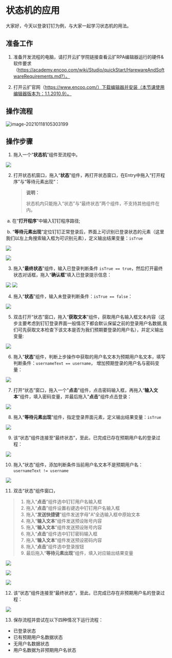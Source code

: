 # 状态机的应用 

大家好，今天以登录钉钉为例，与大家一起学习状态机的用法。

## **准备工作**

1. 准备开发流程的电脑，请打开云扩学院链接查看云扩RPA编辑器运行的硬件&软件要求（https://academy.encoo.com/wiki/Studio/quickStart/HarewareAndSoftwareRequirements.md?）。

2. 打开云扩官网（https://www.encoo.com/）下载编辑器并安装（本节课使用编辑器版本为：1.1.2010.9）。

## **操作流程**

![image-20210118105303199](https://docimages.blob.core.chinacloudapi.cn/images/EncooLearn/StateMachine/image-20210118105303199.png)

## 操作步骤

1. 拖入一个“**状态机**”组件至流程中。

![](https://docimages.blob.core.chinacloudapi.cn/images/EncooLearn/StateMachine/20210128状态机1.png)

2. 打开状态机窗口，拖入“**状态**”组件，再打开状态窗口，在Entry中拖入“打开程序”与“等待元素出现“：

   > **说明：**
   >
   > 状态机内只能拖入“状态”与“最终状态”两个组件，不支持其他组件在内。

​      a. 在“**打开程序**”中输入钉钉程序路径;

​      b. “**等待元素出现**”定位钉钉正常登录后，界面上可识别已登录状态的元素（这里我们以左上角搜索输入框为可识别元素），定义输出结果变量：`isTrue`

![](https://docimages.blob.core.chinacloudapi.cn/images/EncooLearn/StateMachine/20210128状态机2.png)

![](https://docimages.blob.core.chinacloudapi.cn/images/EncooLearn/StateMachine/20210128状态机3.png)

3. 拖入“**最终状态**”组件，输入已登录判断条件 `isTrue == true`，然后打开最终状态对话框，拖入“**确认框**”填入已登录提示信息：

![](https://docimages.blob.core.chinacloudapi.cn/images/EncooLearn/StateMachine/20210128状态机4.png)
![](https://docimages.blob.core.chinacloudapi.cn/images/EncooLearn/StateMachine/20210128状态机5.png)

4. 拖入“**状态**”组件，输入未登录判断条件：`isTrue == false`：

![](https://docimages.blob.core.chinacloudapi.cn/images/EncooLearn/StateMachine/20210128状态机6.png)


5. 双击打开“状态”窗口，拖入“**获取文本**”组件，获取用户名输入框文本内容（这步主要考虑到钉钉登录界面一般情况下都会默认保留之前的登录用户名数据,我们可先获取文本检查下该文本是否为我们预期要登录的用户名），并定义输出变量:

![](https://docimages.blob.core.chinacloudapi.cn/images/EncooLearn/StateMachine/20210128状态机7.png)

6. 拖入“**状态**”组件，判断上步操作中获取的用户名文本为预期用户名文本，填写判断条件：`usernameText == username`， 增加预期登录的用户名与密码变量：

![](https://docimages.blob.core.chinacloudapi.cn/images/EncooLearn/StateMachine/20210128状态机8.png)

7. 打开“状态”窗口，拖入一个"**点击**"组件，点击密码输入框，再拖入“**输入文本**”组件，填入密码变量，并最后拖入"**点击**"组件点击登录：

![](https://docimages.blob.core.chinacloudapi.cn/images/EncooLearn/StateMachine/20210128状态机9.png)

8. 拖入“**等待元素出现**”组件，指定登录界面元素，定义输出结果变量：`isTrue`

![](https://docimages.blob.core.chinacloudapi.cn/images/EncooLearn/StateMachine/20210128状态机10.png)

9.  该“状态”组件连接至“最终状态”，至此，已完成已存在预期用户名的登录过程：

![](https://docimages.blob.core.chinacloudapi.cn/images/EncooLearn/StateMachine/20210128状态机11.png)

10. 拖入“状态”组件，添加判断条件当前用户名文本不是预期用户名：`usernameText != username`

![](https://docimages.blob.core.chinacloudapi.cn/images/EncooLearn/StateMachine/20210128状态机12.png)

11. 双击“状态”组件窗口，
   > 1. 拖入“**点击**”组件选中钉钉用户名输入框
   > 2. 拖入“**点击**”组件设置右键选中钉钉用户名输入框
   > 3. 拖入“**发送快捷键**”组件发送字母"A"全选输入框中原始文本
   > 4. 拖入“**输入文本**”组件发送预设账号内容
   > 5. 拖入“**输入文本**”组件发送预设账号内容
   > 6. 拖入“**点击**”组件选中钉钉密码输入框
   > 7. 拖入“**输入文本**”组件发送预设密码内容
   > 8. 拖入“**点击**”组件选中登录按钮
   > 9. 最后拖入“**等待元素出现**”组件，填入对应输出结果变量

![](https://docimages.blob.core.chinacloudapi.cn/images/EncooLearn/StateMachine/20210128状态机13.png)

![](https://docimages.blob.core.chinacloudapi.cn/images/EncooLearn/StateMachine/20210128状态机14.png)

![](https://docimages.blob.core.chinacloudapi.cn/images/EncooLearn/StateMachine/20210128状态机15.png)

12. 该“状态”组件连接至“最终状态”，至此，已完成已存在非预期用户名的登录过程：

![](https://docimages.blob.core.chinacloudapi.cn/images/EncooLearn/StateMachine/20210128状态机16.png)

13. 保存流程并尝试在以下四种情况下运行流程：

- 已登录状态
- 已有预期用户名数据状态
- 无用户名数据状态
- 用户名数据为非预期用户名状态